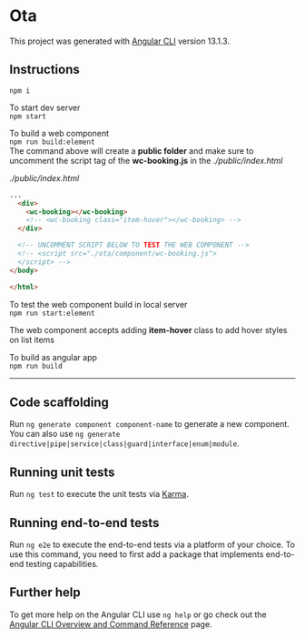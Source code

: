 # Ota

This project was generated with [Angular CLI](https://github.com/angular/angular-cli) version 13.1.3.

## Instructions

`npm i`

To start dev server  
`npm start`

To build a web component  
`npm run build:element`  
The command above will create a **public folder** and make sure to uncomment the script tag of the **wc-booking.js** in the _./public/index.html_

_./public/index.html_

```html
...
  <div>
    <wc-booking></wc-booking>
    <!-- <wc-booking class="item-hover"></wc-booking> -->
  </div>

  <!-- UNCOMMENT SCRIPT BELOW TO TEST THE WEB COMPONENT -->
  <!-- <script src="./ota/component/wc-booking.js">
  </script> -->
</body>

</html>

```

To test the web component build in local server  
`npm run start:element`

The web component accepts adding **item-hover** class to add hover styles on list items

To build as angular app  
`npm run build`

---

## Code scaffolding

Run `ng generate component component-name` to generate a new component. You can also use `ng generate directive|pipe|service|class|guard|interface|enum|module`.

## Running unit tests

Run `ng test` to execute the unit tests via [Karma](https://karma-runner.github.io).

## Running end-to-end tests

Run `ng e2e` to execute the end-to-end tests via a platform of your choice. To use this command, you need to first add a package that implements end-to-end testing capabilities.

## Further help

To get more help on the Angular CLI use `ng help` or go check out the [Angular CLI Overview and Command Reference](https://angular.io/cli) page.
